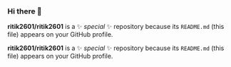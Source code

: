 ### Hi there 👋


**ritik2601/ritik2601** is a ✨ _special_ ✨ repository because its `README.md` (this file) appears on your GitHub profile.





**ritik2601/ritik2601** is a ✨ _special_ ✨ repository because its `README.md` (this file) appears on your GitHub profile.










